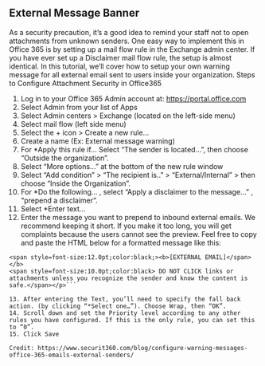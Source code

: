 ## External Message Banner

As a security precaution, it’s a good idea to remind your staff not to open attachments from unknown senders. One easy way to implement this in Office 365 is by setting up a mail flow rule in the Exchange admin center. If you have ever set up a Disclaimer mail flow rule, the setup is almost identical. In this tutorial, we’ll cover how to setup your own warning message for all external email sent to users inside your organization.
Steps to Configure Attachment Security in Office365

1. Log in to your Office 365 Admin account at: https://portal.office.com
2. Select Admin from your list of Apps
3. Select Admin centers > Exchange (located on the left-side menu)
4. Select mail flow (left side menu)
5. Select the  + icon > Create a new rule…
6. Create a name (Ex: External message warning)
7. For *Apply this rule if…  Select “The sender is located…”, then choose “Outside the organization”.
8. Select “More options…” at the bottom of the new rule window
9. Select “Add condition” > “The recipient is..” > “External/Internal” > then choose “Inside the Organization”.
10. For *Do the following… , select “Apply a disclaimer to the message…” , “prepend a disclaimer”.
11. Select *Enter text…
12. Enter the message you want to prepend to inbound external emails. We recommend keeping it short. If you make it too long, you will get complaints because the users cannot see the preview. Feel free to copy and paste the HTML below for a formatted message like this:

```<p style="border:1px; border-style:solid; border-color: #FFCACA; background-color: #FFCACA; padding: 1em;">
<span style=font-size:12.0pt;color:black;><b>[EXTERNAL EMAIL]</span></b>
<span style=font-size:10.0pt;color:black> DO NOT CLICK links or attachments unless you recognize the sender and know the content is safe.</span></p>```

13. After entering the Text, you’ll need to specify the fall back action. (by clicking “*Select one…”). Choose Wrap, then “OK”.
14. Scroll down and set the Priority level according to any other rules you have configured. If this is the only rule, you can set this to “0”.
15. Click Save

Credit: https://www.securit360.com/blog/configure-warning-messages-office-365-emails-external-senders/